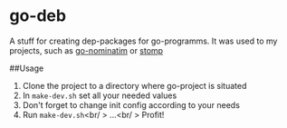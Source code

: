 # go-deb
A stuff for creating dep-packages for go-programms.
It was used to my projects, such as [go-nominatim](https://github.com/KristinaEtc/go-nominatim) or [stomp](https://github.com/KristinaEtc/stomp)

##Usage
1. Clone the project to a directory where go-project is situated
2. In `make-dev.sh` set all your needed values
3. Don't forget to change init config according to your needs
4. Run `make-dev.sh`<br/ >
...<br/ >
Profit!
